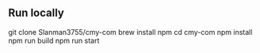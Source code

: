 ## Run locally

git clone Slanman3755/cmy-com
brew install npm
cd cmy-com
npm install
npm run build
npm run start
